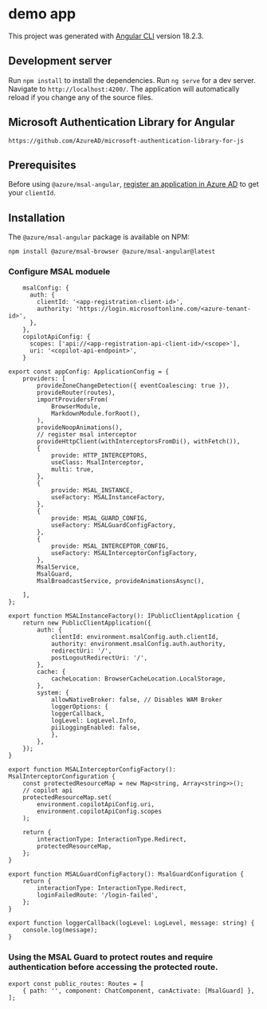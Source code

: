 # demo app

This project was generated with [Angular CLI](https://github.com/angular/angular-cli) version 18.2.3.

## Development server

Run `npm install` to install the dependencies.
Run `ng serve` for a dev server. Navigate to `http://localhost:4200/`. The application will automatically reload if you change any of the source files.

## Microsoft Authentication Library for Angular

```
https://github.com/AzureAD/microsoft-authentication-library-for-js
```

## Prerequisites

Before using `@azure/msal-angular`, [register an application in Azure AD](https://docs.microsoft.com/azure/active-directory/develop/quickstart-register-app) to get your `clientId`.

## Installation

The `@azure/msal-angular` package is available on NPM:

```
npm install @azure/msal-browser @azure/msal-angular@latest
```

### Configure MSAL moduele
```
    msalConfig: {
      auth: {
        clientId: '<app-registration-client-id>',
        authority: 'https://login.microsoftonline.com/<azure-tenant-id>',
      },
    },
    copilotApiConfig: {
      scopes: ['api://<app-registration-api-client-id>/<scope>'],
      uri: '<copilot-api-endpoint>',
    }
```

```
export const appConfig: ApplicationConfig = {
	providers: [
		provideZoneChangeDetection({ eventCoalescing: true }),
		provideRouter(routes),
		importProvidersFrom(
			BrowserModule,
			MarkdownModule.forRoot(),
		),
		provideNoopAnimations(),
		// register msal interceptor
		provideHttpClient(withInterceptorsFromDi(), withFetch()),
		{
			provide: HTTP_INTERCEPTORS,
			useClass: MsalInterceptor,
			multi: true,
		},
		{
			provide: MSAL_INSTANCE,
			useFactory: MSALInstanceFactory,
		},
		{
			provide: MSAL_GUARD_CONFIG,
			useFactory: MSALGuardConfigFactory,
		},
		{
			provide: MSAL_INTERCEPTOR_CONFIG,
			useFactory: MSALInterceptorConfigFactory,
		},
		MsalService,
		MsalGuard,
		MsalBroadcastService, provideAnimationsAsync(),

	],
};
```

```
export function MSALInstanceFactory(): IPublicClientApplication {
	return new PublicClientApplication({
		auth: {
			clientId: environment.msalConfig.auth.clientId,
			authority: environment.msalConfig.auth.authority,
			redirectUri: '/',
			postLogoutRedirectUri: '/',
		},
		cache: {
			cacheLocation: BrowserCacheLocation.LocalStorage,
		},
		system: {
			allowNativeBroker: false, // Disables WAM Broker
			loggerOptions: {
			loggerCallback,
			logLevel: LogLevel.Info,
			piiLoggingEnabled: false,
			},
		},
	});
}

export function MSALInterceptorConfigFactory(): MsalInterceptorConfiguration {
	const protectedResourceMap = new Map<string, Array<string>>();
	// copilot api
	protectedResourceMap.set(
		environment.copilotApiConfig.uri,
		environment.copilotApiConfig.scopes
	);

	return {
		interactionType: InteractionType.Redirect,
		protectedResourceMap,
	};
}

export function MSALGuardConfigFactory(): MsalGuardConfiguration {
	return {
		interactionType: InteractionType.Redirect,
		loginFailedRoute: '/login-failed',
	};
}
	
export function loggerCallback(logLevel: LogLevel, message: string) {
	console.log(message);
}

```

### Using the MSAL Guard to protect routes and require authentication before accessing the protected route.
```
export const public_routes: Routes = [
	{ path: '', component: ChatComponent, canActivate: [MsalGuard] },
];
```